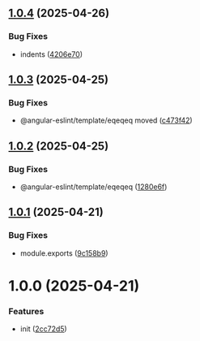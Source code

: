 ## [1.0.4](https://github.com/menelai/eslint/compare/v1.0.3...v1.0.4) (2025-04-26)


### Bug Fixes

* indents ([4206e70](https://github.com/menelai/eslint/commit/4206e706f5d6aaac6d0038e8b88fb40ac16c0da4))

## [1.0.3](https://github.com/menelai/eslint/compare/v1.0.2...v1.0.3) (2025-04-25)


### Bug Fixes

* @angular-eslint/template/eqeqeq moved ([c473f42](https://github.com/menelai/eslint/commit/c473f423ed04c51028804827499fa07c46060d70))

## [1.0.2](https://github.com/menelai/eslint/compare/v1.0.1...v1.0.2) (2025-04-25)


### Bug Fixes

* @angular-eslint/template/eqeqeq ([1280e6f](https://github.com/menelai/eslint/commit/1280e6fabfbba366871d97447d4a34931424e887))

## [1.0.1](https://github.com/menelai/eslint/compare/v1.0.0...v1.0.1) (2025-04-21)


### Bug Fixes

* module.exports ([9c158b9](https://github.com/menelai/eslint/commit/9c158b9cec45a3eb2109c2a26f7b29ba4c33eece))

# 1.0.0 (2025-04-21)


### Features

* init ([2cc72d5](https://github.com/menelai/eslint/commit/2cc72d53efe13f5c6a2dfd5f9fe0459bc2e478c0))
